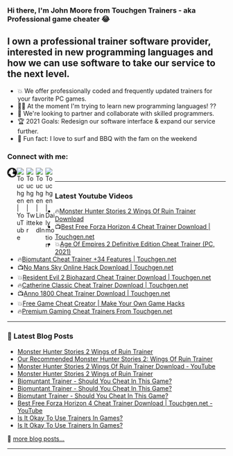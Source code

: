 ### Hi there, I'm John Moore from Touchgen Trainers - aka Professional game cheater 😂
## I own a professional trainer software provider, interested in new programming languages and how we can use software to take our service to the next level.

- 💥 We offer professionally coded and frequently updated trainers for your favorite PC games.
- 👩‍💻 At the moment I'm trying to learn new programming languages! ??
- 🤝 We're looking to partner and collaborate with skilled programmers.
- 🏆 2021 Goals: Redesign our software interface & expand our service further. 
- 🎉 Fun fact: I love to surf and BBQ with the fam on the weekend


### Connect with me:

[<img align="left" alt="Touchgen.net" width="22px" src="https://raw.githubusercontent.com/iconic/open-iconic/master/svg/globe.svg" />][website]
[<img align="left" alt="Touchgen | YouTube" width="22px" src="https://cdn.jsdelivr.net/npm/simple-icons@v3/icons/youtube.svg" />][youtube]
[<img align="left" alt="Touchgen | Twitter" width="22px" src="https://cdn.jsdelivr.net/npm/simple-icons@v3/icons/twitter.svg" />][twitter]
[<img align="left" alt="Touchgen | LinkedIn" width="22px" src="https://cdn.jsdelivr.net/npm/simple-icons@v3/icons/linkedin.svg" />][linkedin]
[<img align="left" alt="Touchgen | Dailymotion" width="22px" src="https://cdn.jsdelivr.net/npm/simple-icons@v3/icons/dailymotion.svg" />][dailymotion]

<br />

---
### Latest Youtube Videos

<!-- VIDEO-POST-LIST:START -->
 - 🔥[Monster Hunter Stories 2 Wings Of Ruin Trainer Download](https://www.youtube.com/watch?v=m7LnELAjk80)
 - 📺[Best Free Forza Horizon 4 Cheat Trainer Download | Touchgen.net](https://www.youtube.com/watch?v=ZixpLiQOwTI)
 - 💥[Age Of Empires 2 Definitive Edition Cheat Trainer (PC, 2021)](https://www.youtube.com/watch?v=bvS_SpkM8OY)
 - 🔥[Biomutant Cheat Trainer +34 Features | Touchgen.net](https://www.youtube.com/watch?v=6x49LC36TqQ)
 - 📺[No Mans Sky Online Hack Download | Touchgen.net](https://www.youtube.com/watch?v=PvwQfcyvuKI)
 - 💥[Resident Evil 2 Biohazard Cheat Trainer Download | Touchgen.net](https://www.youtube.com/watch?v=vNnX3V95VGM)
 - 🔥[Catherine Classic Cheat Trainer Download | Touchgen.net](https://www.youtube.com/watch?v=0aAIWPxjNKc)
 - 📺[Anno 1800 Cheat Trainer Download | Touchgen.net](https://www.youtube.com/watch?v=e7TYrFqeWzk)
 - 💥[Free Game Cheat Creator | Make Your Own Game Hacks](https://www.youtube.com/watch?v=_txs616ymqE)
 - 🔥[Premium Gaming Cheat Trainers From Touchgen.net](https://www.youtube.com/watch?v=_EF2hCYzSOk)<!-- VIDEO-POST-LIST:END -->
---

### 🧾 Latest Blog Posts

<!-- BLOG-POST-LIST:START -->
- [Monster Hunter Stories 2 Wings of Ruin Trainer](https://www.pinterest.ca/pin/819021882238582377/)
- [Our Recommended Monster Hunter Stories 2: Wings Of Ruin Trainer](https://touchgen-gaming-trainers.blogspot.com/2021/07/our-recommended-monster-hunter-stories.html)
- [Monster Hunter Stories 2 Wings Of Ruin Trainer Download - YouTube](https://www.youtube.com/watch?v=m7LnELAjk80&feature=youtu.be)
- [Monster Hunter Stories 2 Wings of Ruin Trainer](https://www.touchgen.net/monster-hunter-stories-2-wings-of-ruin-trainer/)
- [Biomuntant Trainer - Should You Cheat In This Game?](https://www.narro.co/article/ebe3055d-0fda-4e03-961c-ce36f7684da1)
- [Biomuntant Trainer - Should You Cheat In This Game?](https://touchgen-gaming-trainers.blogspot.com/2021/07/biomuntant-trainer-should-you-cheat-in.html)
- [Biomutant Trainer - Should You Cheat In This Game?](https://touchgen-gaming-trainers.blogspot.com/2021/07/biomuntant-trainer-should-you-cheat-in.html)
- [Best Free Forza Horizon 4 Cheat Trainer Download | Touchgen.net - YouTube](https://www.youtube.com/watch?v=ZixpLiQOwTI&feature=youtu.be)
- [Is It Okay To Use Trainers In Games?](https://www.narro.co/article/77a373ca-63a4-48d3-926d-1c8635f02ebb)
- [Is It Okay To Use Trainers In Games?](https://gametrainers.medium.com/is-it-okay-to-use-trainers-in-games-54c3734ce628?source=rss-6ba783eb99f5------2)
<!-- BLOG-POST-LIST:END -->

📖 [more blog posts...](https://touchgen-gaming-trainers.blogspot.com)

---


[website]: https://www.touchgen.net
[twitter]: https://twitter.com/touchgentrainer
[youtube]: https://www.youtube.com/c/Touchgen
[dailymotion]: https://www.dailymotion.com/dm_aedae9e8c0bf3c7b8a4c59d9a0f042c6
[linkedin]: https://www.linkedin.com/company/touchgencheats
